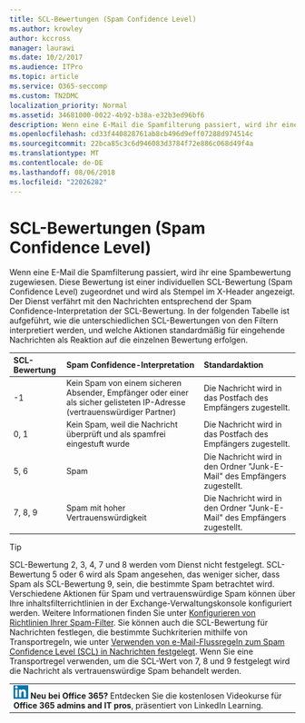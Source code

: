 ```yaml
---
title: SCL-Bewertungen (Spam Confidence Level)
ms.author: krowley
author: kccross
manager: laurawi
ms.date: 10/2/2017
ms.audience: ITPro
ms.topic: article
ms.service: O365-seccomp
ms.custom: TN2DMC
localization_priority: Normal
ms.assetid: 34681000-0022-4b92-b38a-e32b3ed96bf6
description: Wenn eine E-Mail die Spamfilterung passiert, wird ihr eine Spambewertung zugewiesen. Diese Bewertung ist einer individuellen SCL-Bewertung (Spam Confidence Level) zugeordnet und wird als Stempel im X-Header angezeigt. Der Dienst verfährt mit den Nachrichten entsprechend der Spam Confidence-Interpretation der SCL-Bewertung. In der folgenden Tabelle ist aufgeführt, wie die unterschiedlichen SCL-Bewertungen von den Filtern interpretiert werden, und welche Aktionen standardmäßig für eingehende Nachrichten als Reaktion auf die einzelnen Bewertung erfolgen.
ms.openlocfilehash: cd33f440828761ab8cb496d9eff07288d974514c
ms.sourcegitcommit: 22bca85c3c6d946083d3784f72e886c068d49f4a
ms.translationtype: MT
ms.contentlocale: de-DE
ms.lasthandoff: 08/06/2018
ms.locfileid: "22026282"
---
```

# <a name="spam-confidence-levels"></a>SCL-Bewertungen (Spam Confidence Level)

Wenn eine E-Mail die Spamfilterung passiert, wird ihr eine Spambewertung zugewiesen. Diese Bewertung ist einer individuellen SCL-Bewertung (Spam Confidence Level) zugeordnet und wird als Stempel im X-Header angezeigt. Der Dienst verfährt mit den Nachrichten entsprechend der Spam Confidence-Interpretation der SCL-Bewertung. In der folgenden Tabelle ist aufgeführt, wie die unterschiedlichen SCL-Bewertungen von den Filtern interpretiert werden, und welche Aktionen standardmäßig für eingehende Nachrichten als Reaktion auf die einzelnen Bewertung erfolgen.
  
|**SCL-Bewertung**|**Spam Confidence-Interpretation**|**Standardaktion**|
|:-----|:-----|:-----|
|-1  <br/> |Kein Spam von einem sicheren Absender, Empfänger oder einer als sicher gelisteten IP-Adresse (vertrauenswürdiger Partner)  <br/> |Die Nachricht wird in das Postfach des Empfängers zugestellt.  <br/> |
|0, 1  <br/> |Kein Spam, weil die Nachricht überprüft und als spamfrei eingestuft wurde  <br/> |Die Nachricht wird in das Postfach des Empfängers zugestellt.  <br/> |
|5, 6  <br/> | Spam  <br/> |Die Nachricht wird in den Ordner "Junk-E-Mail" des Empfängers zugestellt.  <br/> |
|7, 8, 9  <br/> |Spam mit hoher Vertrauenswürdigkeit  <br/> |Die Nachricht wird in den Ordner "Junk-E-Mail" des Empfängers zugestellt.  <br/> |
   
> [!TIP]
> SCL-Bewertung 2, 3, 4, 7 und 8 werden vom Dienst nicht festgelegt. SCL-Bewertung 5 oder 6 wird als Spam angesehen, das weniger sicher, dass Spam als SCL-Bewertung 9, sein, die bestimmte Spam betrachtet wird. Verschiedene Aktionen für Spam und vertrauenswürdige Spam können über Ihre inhaltsfilterrichtlinien in der Exchange-Verwaltungskonsole konfiguriert werden. Weitere Informationen finden Sie unter [Konfigurieren von Richtlinien Ihrer Spam-Filter](configure-your-spam-filter-policies.md). Sie können auch die SCL-Bewertung für Nachrichten festlegen, die bestimmte Suchkriterien mithilfe von Transportregeln, wie unter [Verwenden von e-Mail-Flussregeln zum Spam Confidence Level (SCL) in Nachrichten festgelegt](use-mail-flow-rules-to-set-the-spam-confidence-level-scl-in-messages.md). Wenn Sie eine Transportregel verwenden, um die SCL-Wert von 7, 8 und 9 festgelegt wird die Nachricht als vertrauenswürdige Spam behandelt werden. 
  
||
|:-----|
|![Das Kurzsymbol für LinkedIn Learning](media/eac8a413-9498-4220-8544-1e37d1aaea13.png) **Neu bei Office 365?**         Entdecken Sie die kostenlosen Videokurse für **Office 365 admins and IT pros**, präsentiert von LinkedIn Learning. |
   

